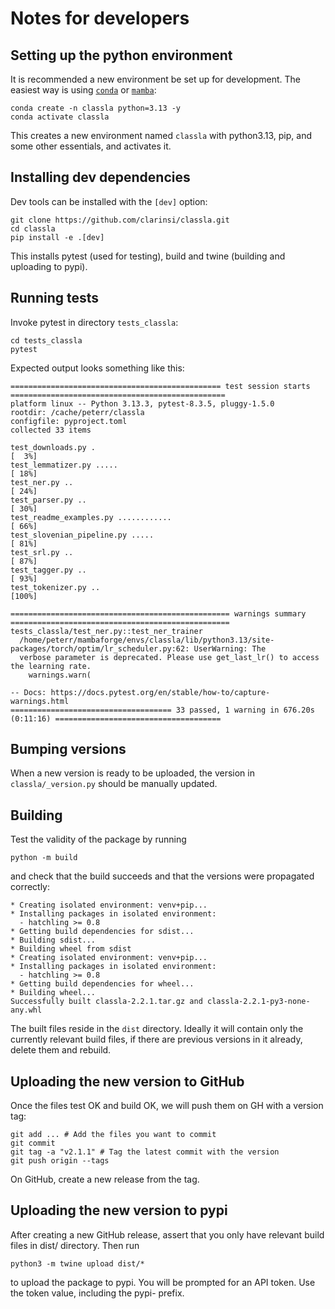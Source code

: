 # Notes for developers

## Setting up the python environment

It is recommended a new environment be set up for development. The easiest way
is using
[`conda`](https://docs.conda.io/projects/conda/en/latest/user-guide/install/index.html#regular-installation)
or
[`mamba`](https://mamba.readthedocs.io/en/latest/installation/mamba-installation.html):

```
conda create -n classla python=3.13 -y
conda activate classla
```
This creates a new environment named `classla` with python3.13, pip, and some
other essentials, and activates it.


## Installing dev dependencies

Dev tools can be installed with the `[dev]` option:

```
git clone https://github.com/clarinsi/classla.git
cd classla
pip install -e .[dev]
```

This installs pytest (used for testing), build and twine (building and uploading
to pypi).

## Running tests

Invoke pytest in directory `tests_classla`:

```
cd tests_classla
pytest
```

Expected output looks something like this:

```
=============================================== test session starts ================================================
platform linux -- Python 3.13.3, pytest-8.3.5, pluggy-1.5.0
rootdir: /cache/peterr/classla
configfile: pyproject.toml
collected 33 items

test_downloads.py .                                                                                          [  3%]
test_lemmatizer.py .....                                                                                     [ 18%]
test_ner.py ..                                                                                               [ 24%]
test_parser.py ..                                                                                            [ 30%]
test_readme_examples.py ............                                                                         [ 66%]
test_slovenian_pipeline.py .....                                                                             [ 81%]
test_srl.py ..                                                                                               [ 87%]
test_tagger.py ..                                                                                            [ 93%]
test_tokenizer.py ..                                                                                         [100%]

================================================= warnings summary =================================================
tests_classla/test_ner.py::test_ner_trainer
  /home/peterr/mambaforge/envs/classla/lib/python3.13/site-packages/torch/optim/lr_scheduler.py:62: UserWarning: The
  verbose parameter is deprecated. Please use get_last_lr() to access the learning rate.
    warnings.warn(

-- Docs: https://docs.pytest.org/en/stable/how-to/capture-warnings.html
==================================== 33 passed, 1 warning in 676.20s (0:11:16) =====================================
```


## Bumping versions

When a new version is ready to be uploaded, the version in `classla/_version.py`
should be manually updated.

## Building

Test the validity of the package by running

```python -m build```

and check that the build succeeds and that the versions were propagated
correctly:

```
* Creating isolated environment: venv+pip...
* Installing packages in isolated environment:
  - hatchling >= 0.8
* Getting build dependencies for sdist...
* Building sdist...
* Building wheel from sdist
* Creating isolated environment: venv+pip...
* Installing packages in isolated environment:
  - hatchling >= 0.8
* Getting build dependencies for wheel...
* Building wheel...
Successfully built classla-2.2.1.tar.gz and classla-2.2.1-py3-none-any.whl
```
The built files reside in the `dist` directory. Ideally it will contain only the
currently relevant build files, if there are previous versions in it already,
delete them and rebuild.

## Uploading the new version to GitHub

Once the files test OK and build OK, we will push them on GH with a version tag:

```
git add ... # Add the files you want to commit
git commit
git tag -a "v2.1.1" # Tag the latest commit with the version
git push origin --tags
```

On GitHub, create a new release from the tag.

## Uploading the new version to pypi

After creating a new GitHub release, assert that you only have relevant build
files in dist/ directory. Then run

```
python3 -m twine upload dist/*
```
to upload the package to pypi. You will be prompted for an API token. Use the
token value, including the pypi- prefix.